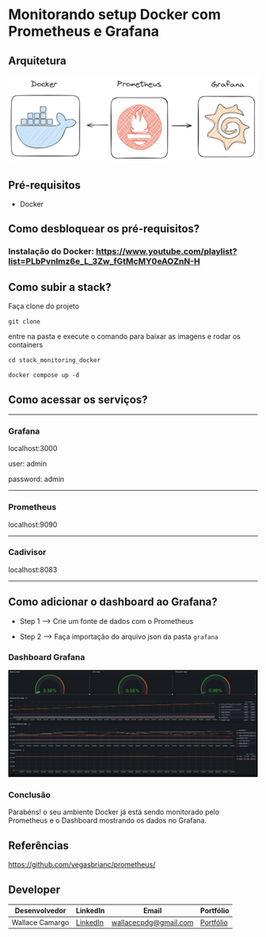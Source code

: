 # Monitorando setup Docker com Prometheus e Grafana

## Arquitetura
![image](assets/architecture-prometheus-grafana.png)

## Pré-requisitos
* Docker

## Como desbloquear os pré-requisitos?
### Instalação do Docker: https://www.youtube.com/playlist?list=PLbPvnlmz6e_L_3Zw_fGtMcMY0eAOZnN-H

## Como subir a stack?
Faça clone do projeto
```
git clone
```

entre na pasta e execute o comando para baixar as imagens e rodar os containers
```
cd stack_monitoring_docker
```

```
docker compose up -d
```

## Como acessar os serviços?

-------------------------------------
### Grafana

localhost:3000 

user: admin

password: admin

-------------------------------------

### Prometheus

localhost:9090

-------------------------------------

### Cadivisor

localhost:8083

-------------------------------------

## Como adicionar o dashboard ao Grafana?

* Step 1 --> Crie um fonte de dados com o Prometheus

* Step 2 --> Faça importação do arquivo json da pasta ```grafana```

### Dashboard Grafana
![image](assets/dashboard_grafana.png)

### Conclusão
Parabéns! o seu ambiente Docker já está sendo monitorado pelo Prometheus e o Dashboard mostrando os dados no Grafana. 

## Referências
https://github.com/vegasbrianc/prometheus/

## Developer
| Desenvolvedor      | LinkedIn                                   | Email                        | Portfólio                              |
|--------------------|--------------------------------------------|------------------------------|----------------------------------------|
| Wallace Camargo    | [LinkedIn](https://www.linkedin.com/in/wallace-camargo-35b615171/) | wallacecpdg@gmail.com        | [Portfólio](https://wlcamargo.github.io/)   |
